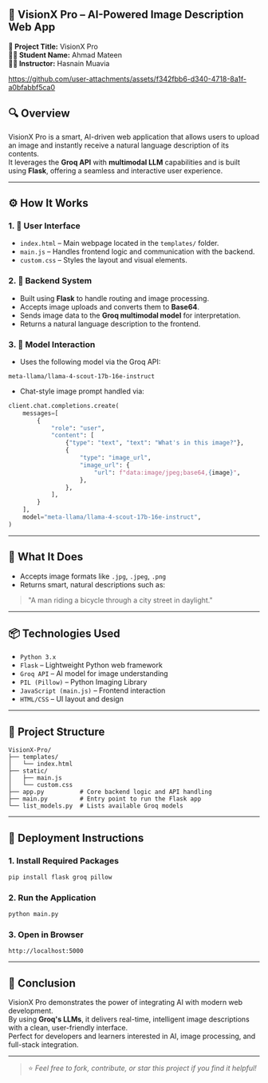 ## 🚀 VisionX Pro – AI-Powered Image Description Web App

**📝 Project Title:** VisionX Pro  
**👨‍🎓 Student Name:** Ahmad Mateen  
**👨‍🏫 Instructor:** Hasnain Muavia  
  

https://github.com/user-attachments/assets/f342fbb6-d340-4718-8a1f-a0bfabbf5ca0



## 🔍 Overview

VisionX Pro is a smart, AI-driven web application that allows users to upload an image and instantly receive a natural language description of its contents.  
It leverages the **Groq API** with **multimodal LLM** capabilities and is built using **Flask**, offering a seamless and interactive user experience.

---

## ⚙️ How It Works

### 1. 🎨 User Interface
- `index.html` – Main webpage located in the `templates/` folder.
- `main.js` – Handles frontend logic and communication with the backend.
- `custom.css` – Styles the layout and visual elements.

### 2. 🔧 Backend System
- Built using **Flask** to handle routing and image processing.
- Accepts image uploads and converts them to **Base64**.
- Sends image data to the **Groq multimodal model** for interpretation.
- Returns a natural language description to the frontend.

### 3. 🧠 Model Interaction
- Uses the following model via the Groq API:

```
meta-llama/llama-4-scout-17b-16e-instruct
```

- Chat-style image prompt handled via:

```python
client.chat.completions.create(
    messages=[
        {
            "role": "user",
            "content": [
                {"type": "text", "text": "What's in this image?"},
                {
                    "type": "image_url",
                    "image_url": {
                        "url": f"data:image/jpeg;base64,{image}",
                    },
                },
            ],
        }
    ],
    model="meta-llama/llama-4-scout-17b-16e-instruct",
)
```

---

## 🧠 What It Does

- Accepts image formats like `.jpg`, `.jpeg`, `.png`
- Returns smart, natural descriptions such as:

> "A man riding a bicycle through a city street in daylight."

---

## 📦 Technologies Used

- `Python 3.x`
- `Flask` – Lightweight Python web framework
- `Groq API` – AI model for image understanding
- `PIL (Pillow)` – Python Imaging Library
- `JavaScript (main.js)` – Frontend interaction
- `HTML/CSS` – UI layout and design

---

## 📁 Project Structure

```
VisionX-Pro/
├── templates/
│   └── index.html
├── static/
│   ├── main.js
│   └── custom.css
├── app.py          # Core backend logic and API handling
├── main.py         # Entry point to run the Flask app
└── list_models.py  # Lists available Groq models
```

---

## 🚀 Deployment Instructions

### 1. Install Required Packages
```bash
pip install flask groq pillow
```

### 2. Run the Application
```bash
python main.py
```

### 3. Open in Browser
```
http://localhost:5000
```

---

## 🏁 Conclusion

VisionX Pro demonstrates the power of integrating AI with modern web development.  
By using **Groq's LLMs**, it delivers real-time, intelligent image descriptions with a clean, user-friendly interface.  
Perfect for developers and learners interested in AI, image processing, and full-stack integration.

---

> ⭐ *Feel free to fork, contribute, or star this project if you find it helpful!*


